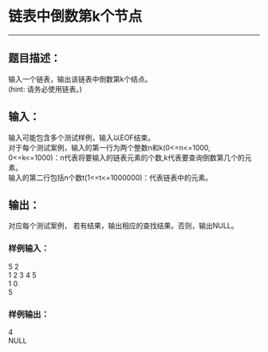 # 链表中倒数第k个节点
***
## 题目描述：
输入一个链表，输出该链表中倒数第k个结点。  
(hint: 请务必使用链表。)  
## 输入：
输入可能包含多个测试样例，输入以EOF结束。  
对于每个测试案例，输入的第一行为两个整数n和k(0<=n<=1000, 0<=k<=1000)：n代表将要输入的链表元素的个数,k代表要查询倒数第几个的元素。  
输入的第二行包括n个数t(1<=t<=1000000)：代表链表中的元素。  
## 输出：
对应每个测试案例，
若有结果，输出相应的查找结果。否则，输出NULL。
### 样例输入：
5 2  
1 2 3 4 5  
1 0  
5  
### 样例输出：
4  
NULL  